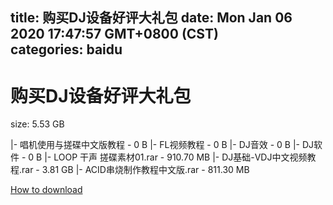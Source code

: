 
title: 购买DJ设备好评大礼包
date: Mon Jan 06 2020 17:47:57 GMT+0800 (CST)    
categories: baidu
---

# 购买DJ设备好评大礼包
size: 5.53 GB
 
 
|- 唱机使用与搓碟中文版教程 - 0 B
|- FL视频教程 - 0 B
|- DJ音效 - 0 B
|- DJ软件 - 0 B
|- LOOP 干声 搓碟素材01.rar - 910.70 MB
|- DJ基础-VDJ中文视频教程.rar - 3.81 GB
|- ACID串烧制作教程中文版.rar - 811.30 MB

[How to download](https://bpcam.bemobtrk.com/go/2ceec3aa-1ca2-46d6-b9ff-aaa5c184517c?jno=3700)